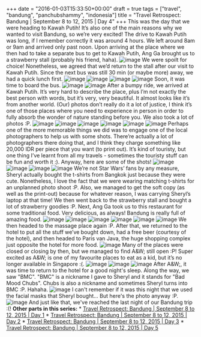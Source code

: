 +++
date = "2016-01-03T15:33:50+00:00"
draft = true
tags = ["travel", "bandung", "panchubshammy", "indonesia"]
title = "Travel Retrospect: Bandung | September 8 to 12, 2015 | Day 4"
+++
This was the day that we were heading to Kawah Putih! It’s also one of the main reasons why we wanted to visit Bandung, so we’re very excited! The drive to Kawah Putih was long, if I remember correctly it was around 4 hours. We left around 8am or 9am and arrived only past noon. Upon arriving at the place where we then had to take a separate bus to get to Kawah Putih, Ang Ga brought us to a strawberry stall (probably his friend, haha). ![image](https://36.media.tumblr.com/466ca893a83d168ceca1da092179735f/tumblr_inline_o0drx18wKO1qmqv19_540.jpg)  We were spoilt for choice! Nonetheless, we agreed that we’d return to the stall after our visit to Kawah Putih. Since the next bus was still 30 min (or maybe more) away, we had a quick lunch first. ![image](https://41.media.tumblr.com/cee28546a3506d4f782c93745044506a/tumblr_inline_o0drz6c20K1qmqv19_540.jpg) ![image](https://41.media.tumblr.com/5cb410e921e066018220990e8dcbc0b2/tumblr_inline_o0drz6Wqcu1qmqv19_540.jpg) ![image](https://41.media.tumblr.com/1804ec9e9d4ab66511d1ba57ac3b99aa/tumblr_inline_o0drzcSunJ1qmqv19_540.jpg) ![image](https://36.media.tumblr.com/6e331e917a66831a44d56854891e35bd/tumblr_inline_o0drzedukT1qmqv19_540.jpg) Soon, it was time to board the bus. ![image](https://41.media.tumblr.com/d1c5f5712b6ca3e5d7b6915093554429/tumblr_inline_o0ds1rG7P61qmqv19_540.jpg) ![image](https://40.media.tumblr.com/17352a33175a34b9fdf288c6f4d77f3e/tumblr_inline_o0ds1sn1eE1qmqv19_540.jpg) After a bumpy ride, we arrived at Kawah Putih. It’s very hard to describe the place, plus I’m not exactly the best person with words, but it’s very, very beautiful. It almost looks like it’s from another world. (Our) photos don’t really do it a lot of justice, I think it’s one of those places where you need to experience in person in order to fully absorb the wonder of nature standing before you. We also took a lot of photos :P. ![image](https://41.media.tumblr.com/3e68191023aa7ae58f79f646ed7fd73e/tumblr_inline_o0dscqH6nv1qmqv19_540.jpg) ![image](https://41.media.tumblr.com/02f3f3b75d5b61f26e4c97d64301de94/tumblr_inline_o0dsd8D7Bg1qmqv19_540.jpg) ![image](https://41.media.tumblr.com/b90f9f8fe51f3de6ad20b828b34cdb57/tumblr_inline_o0dsg1MLfU1qmqv19_540.jpg) ![image](https://41.media.tumblr.com/41e707a8d278c66c9708ba886bbbba5a/tumblr_inline_o0dsgki7Gc1qmqv19_540.jpg) ![image](https://41.media.tumblr.com/b1cc28a863ff30baff3ff3b3d42c5faf/tumblr_inline_o0dsgv7Fn61qmqv19_540.jpg) ![image](https://36.media.tumblr.com/748b63e3e43dadccb4079a0f82d5ee9f/tumblr_inline_o0dshws82j1qmqv19_540.jpg) Perhaps one of the more memorable things we did was to engage one of the local photographers to help us with some shots. There’re actually a lot of photographers there doing that, and I think they charge something like 20,000 IDR per piece that you want (to print out). It’s kind of touristy, but one thing I’ve learnt from all my travels - sometimes the touristy stuff can be fun and worth it :). Anyway, here are some of the shots! ![image](https://41.media.tumblr.com/3a29e4bf0e4d2f471f5fe031157bfd0a/tumblr_inline_o0dsmwCio21qmqv19_540.jpg) ![image](https://40.media.tumblr.com/312ef13cd775778572bd4eb2bbe02081/tumblr_inline_o0dsmx2xsm1qmqv19_540.jpg) ![image](https://40.media.tumblr.com/f88ae3f349eff9bd95d93d42dba79df3/tumblr_inline_o0dsn5lyyK1qmqv19_540.jpg) ![image](https://40.media.tumblr.com/5bc9bba2d0c73071dbfe611a7639fea1/tumblr_inline_o0dsngDQKt1qmqv19_540.jpg) We’re not Star Wars’ fans by any measure, Sheryl actually bought the t-shirts from Bangkok just because they were cute. Nonetheless, I love the fact that we were wearing matching t-shirts for an unplanned photo shoot :P. Also, we managed to get the soft copy (as well as the print-out) because for whatever reason, I was carrying Sheryl’s laptop at that time! We then went back to the strawberry stall and bought a lot of strawberry goodies :P. Next, Ang Ga took us to this restaurant for some traditional food. Very delicious, as always! Bandung is really full of amazing food. ![image](https://41.media.tumblr.com/0aca108d08a8b600aabbdefbc55c4eb4/tumblr_inline_o0du91PREi1qmqv19_540.jpg) ![image](https://40.media.tumblr.com/c365b29f78e18c21e4ab71333dafa9b9/tumblr_inline_o0du91oMCt1qmqv19_540.jpg) ![image](https://40.media.tumblr.com/fa47735a9eae9a3ae07e78dfcbf004c4/tumblr_inline_o0du92j3NK1qmqv19_540.jpg) ![image](https://41.media.tumblr.com/18b8eaaf2e22f2e68e2301c494e242b6/tumblr_inline_o0du936tf91qmqv19_540.jpg) ![image](https://40.media.tumblr.com/0e74ce010dd7b4bf500441c54856664f/tumblr_inline_o0du9haIJ91qmqv19_540.jpg) ![image](https://41.media.tumblr.com/4cace4a5da5a5d8387bafcdedb510ae8/tumblr_inline_o0du9uQqNq1qmqv19_540.jpg) We then headed to the massage place again :P. After that, we returned to the hotel to put all the stuff we’ve bought down, had a free beer (courtesy of the hotel), and then headed to Paris van Java, the huge shopping complex just opposite the hotel for more food. ![image](https://40.media.tumblr.com/4e31861ab17227cc34a0c56ec1b408bc/tumblr_inline_o0dub7YSRa1qmqv19_540.jpg) Many of the places were closed or closing by then, but we managed to find A&amp;W; still open :P! Super excited as A&amp;W; is one of my favourite places to eat as a kid, but it’s no longer available in Singapore :(. ![image](https://40.media.tumblr.com/2775051fe6ecb9bdd0cf1c4446698cf7/tumblr_inline_o0dub7sqNh1qmqv19_540.jpg) ![image](https://36.media.tumblr.com/490f8bbfbf66e63d362f613b59b05067/tumblr_inline_o0dub9FaMH1qmqv19_540.jpg) ![image](https://40.media.tumblr.com/cac3fa87734535ec5957ef998854f7c5/tumblr_inline_o0dubcAwMn1qmqv19_540.jpg) After A&amp;W;, it was time to return to the hotel for a good night's sleep. Along the way, we saw "BMC". "BMC" is a nickname I gave to Sheryl and it stands for "Bad Mood Chubs". Chubs is also a nickname and sometimes Sheryl turns into BMC :P. Hahaha. ![image](https://41.media.tumblr.com/3fafde6a7df0dd8e01953045df39d6c7/tumblr_inline_o0dufxhyUa1qmqv19_540.jpg) I can't remember if it was this night that we used the facial masks that Sheryl bought... But here's the photo anyway :P. ![image](https://36.media.tumblr.com/17c944ad8d8555a5e59bf2dc538f34a7/tumblr_inline_o0duy0fLYy1qmqv19_540.jpg) And just like that, we've reached the last night of our Bandung trip :(! **Other parts in this series:** * [Travel Retrospect: Bandung | September 8 to 12, 2015 | Day 1](http://t.yc.sg/post/136513714666/travel-retrospect-bandung-september-8-to-12) * [Travel Retrospect: Bandung | September 8 to 12, 2015 | Day 2](http://t.yc.sg/post/136519068456/travel-retrospect-bandung-september-8-to-12) * [Travel Retrospect: Bandung | September 8 to 12, 2015 | Day 3](http://t.yc.sg/post/136531949336/travel-retrospect-bandung-september-8-to-12) * [Travel Retrospect: Bandung | September 8 to 12, 2015 | Day 5](http://t.yc.sg/post/136537170561/travel-retrospect-bandung-september-8-to-12)

